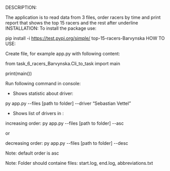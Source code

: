 DESCRIPTION:

The application is to read data from 3 files, order racers by time and print report that shows the top 15 racers and the rest after underline
INSTALLATION:
To install the package use:

pip install -i https://test.pypi.org/simple/ top-15-racers-Barvynska
HOW TO USE:

Create file, for example app.py with following content:


from task_6_racers_Barvynska.Cli_to_task import main

  

print(main())

Run following command in console:
- Shows statistic about driver:

py app.py --files [path to folder] --driver “Sebastian Vettel”
- Shows list of drivers in :

increasing order: py app.py --files [path to folder] --asc

or

decreasing order: py app.py --files [path to folder] --desc

Note: default order is asc

Note: Folder should containe files: start.log, end.log, abbreviations.txt
